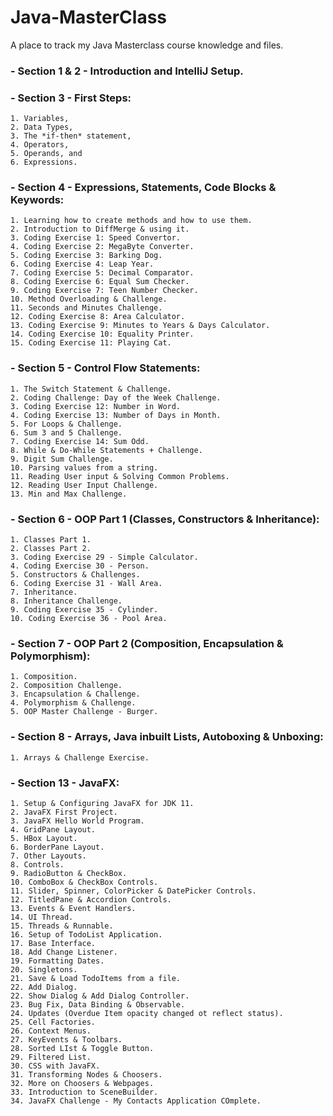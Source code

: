 # Java-MasterClass
A place to track my Java Masterclass course knowledge and files.

### - Section 1 & 2 - Introduction and IntelliJ Setup.
### - Section 3 - First Steps:
    1. Variables,
    2. Data Types,
    3. The *if-then* statement,
    4. Operators,
    5. Operands, and
    6. Expressions. 
### - Section 4 - Expressions, Statements, Code Blocks & Keywords:
    1. Learning how to create methods and how to use them.
    2. Introduction to DiffMerge & using it.
    3. Coding Exercise 1: Speed Convertor.
    4. Coding Exercise 2: MegaByte Converter.
    5. Coding Exercise 3: Barking Dog.
    6. Coding Exercise 4: Leap Year.
    7. Coding Exercise 5: Decimal Comparator.
    8. Coding Exercise 6: Equal Sum Checker.
    9. Coding Exercise 7: Teen Number Checker.
    10. Method Overloading & Challenge.
    11. Seconds and Minutes Challenge.
    12. Coding Exercise 8: Area Calculator.
    13. Coding Exercise 9: Minutes to Years & Days Calculator.
    14. Coding Exercise 10: Equality Printer.
    15. Coding Exercise 11: Playing Cat.
### - Section 5 - Control Flow Statements:
    1. The Switch Statement & Challenge.
    2. Coding Challenge: Day of the Week Challenge.
    3. Coding Exercise 12: Number in Word.
    4. Coding Exercise 13: Number of Days in Month.
    5. For Loops & Challenge.
    6. Sum 3 and 5 Challenge.
    7. Coding Exercise 14: Sum Odd.
    8. While & Do-While Statements + Challenge.
    9. Digit Sum Challenge.
    10. Parsing values from a string.
    11. Reading User input & Solving Common Problems.
    12. Reading User Input Challenge.
    13. Min and Max Challenge.
### - Section 6 - OOP Part 1 (Classes, Constructors & Inheritance):
    1. Classes Part 1.
    2. Classes Part 2.
    3. Coding Exercise 29 - Simple Calculator.
    4. Coding Exercise 30 - Person.
    5. Constructors & Challenges.
    6. Coding Exercise 31 - Wall Area.
    7. Inheritance.
    8. Inheritance Challenge.
    9. Coding Exercise 35 - Cylinder.
    10. Coding Exercise 36 - Pool Area.
### - Section 7 - OOP Part 2 (Composition, Encapsulation & Polymorphism):
    1. Composition.
    2. Composition Challenge.
    3. Encapsulation & Challenge.
    4. Polymorphism & Challenge.
    5. OOP Master Challenge - Burger.
### - Section 8 - Arrays, Java inbuilt Lists, Autoboxing & Unboxing:
    1. Arrays & Challenge Exercise.
### - Section 13 - JavaFX:
    1. Setup & Configuring JavaFX for JDK 11.
    2. JavaFX First Project.
    3. JavaFX Hello World Program.
    4. GridPane Layout.
    5. HBox Layout.
    6. BorderPane Layout.
    7. Other Layouts.
    8. Controls.
    9. RadioButton & CheckBox.
    10. ComboBox & CheckBox Controls.
    11. Slider, Spinner, ColorPicker & DatePicker Controls.
    12. TitledPane & Accordion Controls.
    13. Events & Event Handlers.
    14. UI Thread.
    15. Threads & Runnable.
    16. Setup of TodoList Application.
    17. Base Interface.
    18. Add Change Listener.
    19. Formatting Dates.
    20. Singletons.
    21. Save & Load TodoItems from a file.
    22. Add Dialog.
    22. Show Dialog & Add Dialog Controller.
    23. Bug Fix, Data Binding & Observable.
    24. Updates (Overdue Item opacity changed ot reflect status).
    25. Cell Factories.
    26. Context Menus.
    27. KeyEvents & Toolbars.
    28. Sorted LIst & Toggle Button.
    29. Filtered List.
    30. CSS with JavaFX.
    31. Transforming Nodes & Choosers.
    32. More on Choosers & Webpages.
    33. Introduction to SceneBuilder.
    34. JavaFX Challenge - My Contacts Application COmplete.
